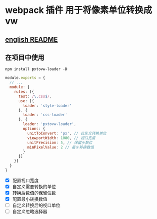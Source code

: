 # webpack 插件 用于将像素单位转换成 vw
## [english README](./README_EN.md)
## 在项目中使用

```npm
npm install pxtovw-loader -D
```

```javascript
module.exports = {
  // ...
  module: {
    rules: [{
      test: /\.css$/,
      use: [{
        loader: 'style-loader'
      }, {
        loader: 'css-loader'
      }, {
        loader: 'pxtovw-loader',
        options: {
          unitToConvert: 'px', // 自定义转换单位
          viewportWidth: 1080, // 视口宽度
          unitPrecision: 5, // 保留小数位
          minPixelValue: 2 // 最小转换数值
        }
      }]
    }]
  }
}
```

- [x] 配置视口宽度
- [x] 自定义需要转换的单位
- [x] 转换后数值的保留位数
- [x] 配置最小转换数值
- [ ] 自定义转换后的视口单位
- [ ] 自定义忽略选择器